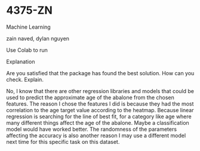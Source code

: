 # 4375-ZN
Machine Learning 


zain naved, dylan nguyen

Use Colab to run


Explanation


Are you satisfied that the package has found the best solution. How can you check. Explain.

No, I know that there are other regression libraries and models that could be used to predict the approximate age of the abalone from the chosen features. The reason I chose the features I did is because they had the most correlation to the age target value according to the heatmap. Because linear regression is searching for the line of best fit, for a category like age where many different things affect the age of the abalone. Maybe a classification model would have worked better. The randomness of the parameters affecting the accuracy is also another reason I may use a different model next time for this specific task on this dataset.
